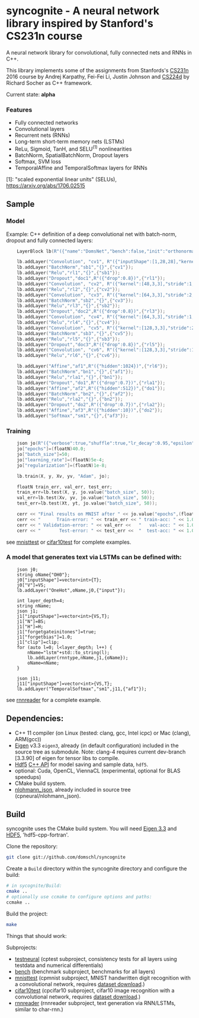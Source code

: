 # syncognite - A neural network library inspired by Stanford's CS231n course

A neural network library for convolutional, fully connected nets and RNNs in C++.

This library implements some of the assignments from Stanfords's [CS231n](http://cs231n.stanford.edu/index.html) 2016 course by Andrej Karpathy, Fei-Fei Li, Justin Johnson and [CS224d](http://cs224d.stanford.edu/index.html) by Richard Socher as C++ framework.

Current state: **alpha**
### Features
* Fully connected networks
* Convolutional layers
* Recurrent nets (RNNs)
* Long-term short-term memory nets (LSTMs)
* ReLu, Sigmoid, TanH, and SELU<sup>(1)</sup> nonlinearities
* BatchNorm, SpatialBatchNorm, Dropout layers
* Softmax, SVM loss
* TemporalAffine and TemporalSoftmax layers for RNNs

[1]: "scaled exponential linear units" (SELUs), https://arxiv.org/abs/1706.02515
## Sample
### Model
Example: C++ definition of a deep convolutional net with batch-norm, dropout and fully connected layers:
```cpp
	LayerBlock lb(R"({"name":"DomsNet","bench":false,"init":"orthonormal"})"_json);

	lb.addLayer("Convolution", "cv1", R"({"inputShape":[1,28,28],"kernel":[48,5,5],"stride":1,"pad":2})",{"input"});
	lb.addLayer("BatchNorm","sb1","{}",{"cv1"});
	lb.addLayer("Relu","rl1","{}",{"sb1"});
	lb.addLayer("Dropout","doc1",R"({"drop":0.8})",{"rl1"});
	lb.addLayer("Convolution", "cv2", R"({"kernel":[48,3,3],"stride":1,"pad":1})",{"doc1"});
	lb.addLayer("Relu","rl2","{}",{"cv2"});
	lb.addLayer("Convolution", "cv3", R"({"kernel":[64,3,3],"stride":2,"pad":1})",{"rl2"});
	lb.addLayer("BatchNorm","sb2","{}",{"cv3"});
	lb.addLayer("Relu","rl3","{}",{"sb2"});
	lb.addLayer("Dropout","doc2",R"({"drop":0.8})",{"rl3"});
	lb.addLayer("Convolution", "cv4", R"({"kernel":[64,3,3],"stride":1,"pad":1})",{"doc2"});
	lb.addLayer("Relu","rl4","{}",{"cv4"});
	lb.addLayer("Convolution", "cv5", R"({"kernel":[128,3,3],"stride":2,"pad":1})",{"rl4"});
	lb.addLayer("BatchNorm","sb3","{}",{"cv5"});
	lb.addLayer("Relu","rl5","{}",{"sb3"});
	lb.addLayer("Dropout","doc3",R"({"drop":0.8})",{"rl5"});
	lb.addLayer("Convolution", "cv6", R"({"kernel":[128,3,3],"stride":1,"pad":1})",{"doc3"});
	lb.addLayer("Relu","rl6","{}",{"cv6"});

	lb.addLayer("Affine","af1",R"({"hidden":1024})",{"rl6"});
	lb.addLayer("BatchNorm","bn1","{}",{"af1"});
	lb.addLayer("Relu","rla1","{}",{"bn1"});
	lb.addLayer("Dropout","do1",R"({"drop":0.7})",{"rla1"});
	lb.addLayer("Affine","af2",R"({"hidden":512})",{"do1"});
	lb.addLayer("BatchNorm","bn2","{}",{"af2"});
	lb.addLayer("Relu","rla2","{}",{"bn2"});
	lb.addLayer("Dropout","do2",R"({"drop":0.7})",{"rla2"});
	lb.addLayer("Affine","af3",R"({"hidden":10})",{"do2"});
	lb.addLayer("Softmax","sm1","{}",{"af3"});
```
### Training
```cpp
	json jo(R"({"verbose":true,"shuffle":true,"lr_decay":0.95,"epsilon":1e-8})"_json);
	jo["epochs"]=(floatN)40.0;
	jo["batch_size"]=50;
	jo["learning_rate"]=(floatN)5e-4;
	jo["regularization"]=(floatN)1e-8;

	lb.train(X, y, Xv, yv, "Adam", jo);

	floatN train_err, val_err, test_err;
	train_err=lb.test(X, y, jo.value("batch_size", 50));
	val_err=lb.test(Xv, yv, jo.value("batch_size", 50));
	test_err=lb.test(Xt, yt, jo.value("batch_size", 50));

	cerr << "Final results on MNIST after " << jo.value("epochs",(floatN)0.0) << " epochs:" << endl;
	cerr << "      Train-error: " << train_err << " train-acc: " << 1.0-train_err << endl;
	cerr << " Validation-error: " << val_err <<   "   val-acc: " << 1.0-val_err << endl;
	cerr << "       Test-error: " << test_err <<  "  test-acc: " << 1.0-test_err << endl;
```
see [mnisttest](cpmnist/) or [cifar10test](cpcifar10/) for complete examples.

### A model that generates text via LSTMs can be defined with:
```
    json j0;
    string oName{"OH0"};
    j0["inputShape"]=vector<int>{T};
    j0["V"]=VS;
    lb.addLayer("OneHot",oName,j0,{"input"});

    int layer_depth=4;
    string nName;
    json j1;
    j1["inputShape"]=vector<int>{VS,T};
    j1["N"]=BS;
    j1["H"]=H;
    j1["forgetgateinitones"]=true;
    j1["forgetbias"]=1.0;
    j1["clip"]=clip;
    for (auto l=0; l<layer_depth; l++) {
        nName="lstm"+std::to_string(l);
        lb.addLayer(rnntype,nName,j1,{oName});
        oName=nName;
    }

    json j11;
    j11["inputShape"]=vector<int>{VS,T};
    lb.addLayer("TemporalSoftmax","sm1",j11,{"af1"});
```
see [rnnreader](rnnreader/) for a complete example.

## Dependencies:
* C++ 11 compiler (on Linux (tested: clang, gcc, Intel icpc) or Mac (clang), ARM(gcc))
* [Eigen](http://eigen.tuxfamily.org/) v3.3 `eigen3`, already (in default configuration) included in the source tree as submodule. Note: clang-4 requires current dev-branch [3.3.90] of eigen for tensor libs to compile.
* [Hdf5](https://support.hdfgroup.org/HDF5/) [C++ API](https://support.hdfgroup.org/HDF5/doc/cpplus_RM/) for model saving and sample data, `hdf5`.
* optional: Cuda, OpenCL, ViennaCL (experimental, optional for BLAS speedups)
* CMake build system.
* [nlohmann_json](https://github.com/nlohmann/json), already included in source tree (cpneural/nlohmann_json).

## Build
syncognite uses the CMake build system. You will need [Eigen 3.3](http://eigen.tuxfamily.org/index.php?title=Main_Page) and [HDF5](https://support.hdfgroup.org/HDF5/), 'hdf5-cpp-fortran'.

Clone the repository:
```bash
git clone git://github.com/domschl/syncognite
```
Create a ```Build``` directory within the syncognite directory and configure the build:
```bash
# in sycognite/Build:
cmake ..
# optionally use ccmake to configure options and paths:
ccmake ..
```
Build the project:
```bash
make
```
Things that should work:

Subprojects:
* [testneural](cptest/) (cptest subproject, consistency tests for all layers using testdata and numerical differentials)
* [bench](bench/) (benchmark subproject, benchmarks for all layers)
* [mnisttest](cpmnist/) (cpmnist subproject, MNIST handwritten digit recognition with a convolutional network, requires [dataset download](datasets/).)
* [cifar10test](cpcifar10/) (cpcifar10 subproject, cifar10 image recognition with a convolutional network, requires [dataset download](datasets/).)
* [rnnreader](rnnreader/) (rnnreader subproject, text generation via RNN/LSTMs, similar to char-rnn.)

